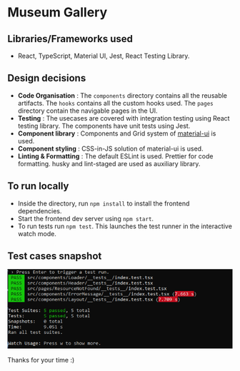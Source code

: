 # Museum Gallery

## Libraries/Frameworks used

-  React, TypeScript, Material UI, Jest, React Testing Library.

## Design decisions

-  **Code Organisation** : The `components` directory contains all the reusable artifacts. The `hooks` contains all the custom hooks used. The `pages` directory contain the navigable pages in the UI.
-  **Testing** : The usecases are covered with integration testing using React testing library. The components have unit tests using Jest.
-  **Component library** : Components and Grid system of [material-ui](https://material-ui.com/) is used.
-  **Component styling** : CSS-in-JS solution of material-ui is used.
-  **Linting & Formatting** : The default ESLint is used. Prettier for code formatting. husky and lint-staged are used as auxiliary library.

## To run locally

-  Inside the directory, run `npm install` to install the frontend dependencies.
-  Start the frontend dev server using `npm start`.
-  To run tests run `npm test`. This launches the test runner in the interactive watch mode.

## Test cases snapshot

![Snapshot of testcases](/docs/testcases.PNG)

Thanks for your time :)
